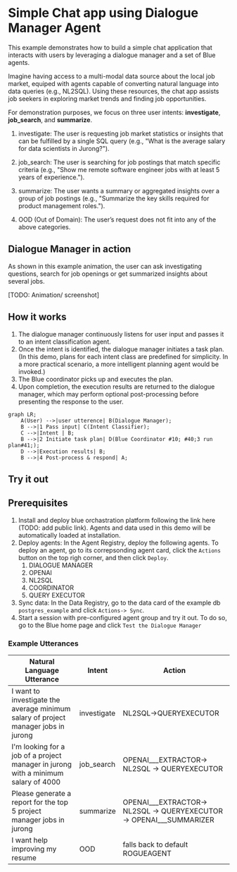 # Simple Chat app using Dialogue Manager Agent

This example demonstrates how to build a simple chat application that interacts with users by leveraging a dialogue manager and a set of Blue agents.

Imagine having access to a multi-modal data source about the local job market, equiped with agents capable of converting natural language into data queries (e.g., NL2SQL). Using these resources, the chat app assists job seekers in exploring market trends and finding job opportunities.

For demonstration purposes, we focus on three user intents: **investigate**, **job_search**, and **summarize**.

1. investigate: The user is requesting job market statistics or insights that can be fulfilled by a single SQL query (e.g., "What is the average salary for data scientists in Jurong?").
2. job_search: The user is searching for job postings that match specific criteria (e.g., "Show me remote software engineer jobs with at least 5 years of experience.").

3. summarize: The user wants a summary or aggregated insights over a group of job postings (e.g., "Summarize the key skills required for product management roles.").

4. OOD (Out of Domain): The user’s request does not fit into any of the above categories.

## Dialogue Manager in action

As shown in this example animation, the user can ask investigating questions, search for job openings or get summarized insights about several jobs.

[TODO: Animation/ screenshot]

## How it works

1. The dialogue manager continuously listens for user input and passes it to an intent classification agent.
2. Once the intent is identified, the dialogue manager initiates a task plan. (In this demo, plans for each intent class are predefined for simplicity. In a more practical scenario, a more intelligent planning agent would be invoked.)
3. The Blue coordinator picks up and executes the plan.
4. Upon completion, the execution results are returned to the dialogue manager, which may perform optional post-processing before presenting the response to the user.

```mermaid
graph LR;
    A(User) -->|user utterence| B(Dialogue Manager);
    B -->|1 Pass input| C(Intent Classifier);
    C -->|Intent | B;
    B -->|2 Initiate task plan| D(Blue Coordinator #10; #40;3 run plan#41;);
    D -->|Execution results| B;
    B -->|4 Post-process & respond| A;
```

## Try it out

## Prerequisites

1. Install and deploy blue orchastration platform following the link here (TODO: add public link). Agents and data used in this demo will be automatically loaded at installation.
2. Deploy agents: In the Agent Registry, deploy the following agents. To deploy an agent, go to its correpsonding agent card, click the `Actions` button on the top righ corner, and then click `Deploy`.
    1. DIALOGUE MANAGER
    2. OPENAI
    3. NL2SQL
    4. COORDINATOR
    5. QUERY EXECUTOR
3. Sync data: In the Data Registry, go to the data card of the example db `postgres_example` and click `Actions-> Sync`.
4. Start a session with pre-configured agent group and try it out. To do so, go to the Blue home page and click `Test the Dialogue Manager`

### Example Utterances

| **Natural Language Utterance**                                                     | **Intent**  | **Action**                                                                |
| ---------------------------------------------------------------------------------- | ----------- | ------------------------------------------------------------------------- |
| I want to investigate the average minimum salary of project manager jobs in jurong | investigate | NL2SQL->QUERYEXECUTOR                                                     |
| I'm looking for a job of a project manager in jurong with a minimum salary of 4000 | job_search  | OPENAI\_\_\_EXTRACTOR-> NL2SQL -> QUERYEXECUTOR                           |
| Please generate a report for the top 5 project manager jobs in jurong              | summarize   | OPENAI\_\_\_EXTRACTOR-> NL2SQL -> QUERYEXECUTOR -> OPENAI\_\_\_SUMMARIZER |
| I want help improving my resume                                                    | OOD         | falls back to default ROGUEAGENT                                          |
